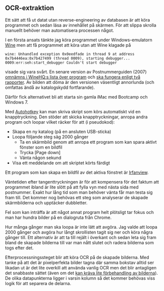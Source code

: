 OCR-extraktion
--------------

Ett sätt att få ut datat utan reverse-engineering av databasen är att köra programmet och sedan läsa av innehållet på skärmen. För att slippa skrolla manuellt behöver man automatisera processen något.

I en första ansats tänkte jag köra programmet under Windows-emulatorn [Wine](https://www.winehq.org/) men att få programmet att köra utan att Wine klagade på 

```
wine: Unhandled exception 0x0eedfade in thread 9 at address 0x7b4446ea:0x7b427499 (thread 0009), starting debugger...
0009:err:seh:start_debugger Couldn't start debugger
```
visade sig vara svårt. En senare version av Postnummerguiden (2007) [omnämns i WineHQ:s lista över program](https://appdb.winehq.org/objectManager.php?sClass=application&iId=6512) och [ska fungera enligt två rapporter](https://appdb.winehq.org/objectManager.php?sClass=version&iId=10485). Av bilden att döma är den versionen väsentligt annorlunda (och omfattas ändå av katalogskydd fortfarande).

Därför fick alternativet bli att starta sin gamla iMac med Bootcamp och Windows 7.

Med [Autohotkey](https://autohotkey.com/) kan man skriva skript som körs automatiskt vid en knapptryckning. Den stöder att skicka knapptryckningar, anropa andra program och loopar vilket räcker för att (i pseudokod):

 * Skapa en ny katalog (på en ansluten USB-sticka)
 * Loopa följande steg säg 2000 gånger
   * Ta en skärmbild genom att anropa ett program som kan spara aktivt fönster som en bildfil
   * Trycka [Page down]
   * Vänta någon sekund
 * Visa ett meddelande om att skriptet körts färdigt
 
 Ett program som kan skapa en bildfil av det aktiva fönstret är [Irfanview](https://www.irfanview.com/).
 
 Väntetiden efter tangenttryckningen är för att kompensera för det faktum att programmet ibland är lite slött på att fylla vyn med nästa sida med postnummer. Exakt hur lång tid som man behöver vänta får man testa sig fram till. Det kommer nog behövas ett steg som analyserar de skapade skärmbilderna och upptäcker dubbletter.
 
 Fel som kan inträffa är att något annat program helt plötsligt tar fokus och man har hundra bilder på en dialogruta från Chrome.
 
 Hur många gånger man ska loopa är inte lätt att avgöra. Jag valde att loopa 2000 gånger och avgöra hur långt skrollisten tagit sig ner och köra några gånger till. Ett alternativ är att ta till rejält i överkant och sedan leta sig fram bland de skapade bilderna till var man nått slutet och radera bilderna som togs efter det.
 
 Efterprocessningssteget blir att köra OCR på de skapade bilderna. Med tanke på att det är pixelperfekta bilder tagna där samma bokstav alltid ser likadan ut är det lite overkill att använda vanlig OCR men det blir antagligen det snabbaste sättet (även om det [kan kräva lite förbehandling av bilderna](https://stackoverflow.com/questions/4209284/best-way-to-recognize-characters-in-screenshot)). De olika datapunkterna ligger i varsin kolumn så det kommer behövas viss logik för att separera de delarna.
